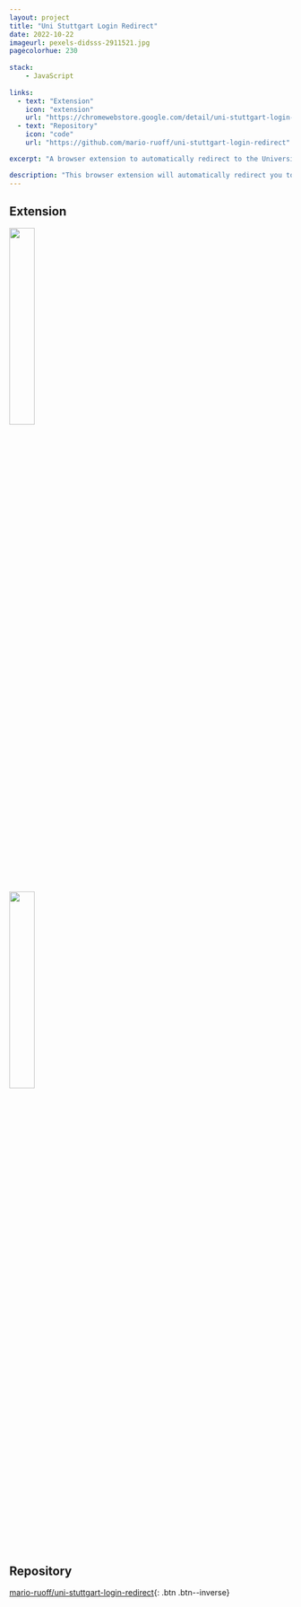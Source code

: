 ```yaml
---
layout: project
title: "Uni Stuttgart Login Redirect"
date: 2022-10-22
imageurl: pexels-didsss-2911521.jpg
pagecolorhue: 230
    
stack:
    - JavaScript
    
links:
  - text: "Extension"
    icon: "extension"
    url: "https://chromewebstore.google.com/detail/uni-stuttgart-login-redir/ipolaogelndncfbgmmecihfefndacgdm"
  - text: "Repository"
    icon: "code"
    url: "https://github.com/mario-ruoff/uni-stuttgart-login-redirect"

excerpt: "A browser extension to automatically redirect to the University of Stuttgart page"

description: "This browser extension will automatically redirect you to the login page of Ilias and Campus of the University of Stuttgart. With autofill activated in your browser, you can login now with one click."
---
```


## Extension
<a href='https://chromewebstore.google.com/detail/uni-stuttgart-login-redir/ipolaogelndncfbgmmecihfefndacgdm'><img width="30%" src='/images/login-redirect-chrome-banner.png'/></a>

<a href='https://microsoftedge.microsoft.com/addons/detail/dedloiihjiohpgmoppglhiddncildmjp'><img width="30%" src='/images/login-redirect-edge-banner.png'/></a>

## Repository
[mario-ruoff/uni-stuttgart-login-redirect](https://github.com/mario-ruoff/uni-stuttgart-login-redirect){: .btn .btn--inverse}
